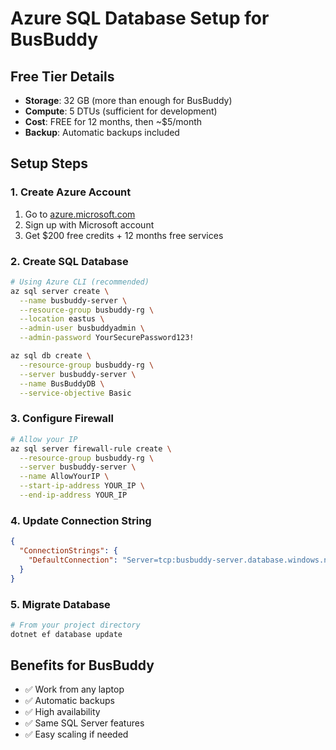 # Azure SQL Database Setup for BusBuddy

## Free Tier Details
- **Storage**: 32 GB (more than enough for BusBuddy)
- **Compute**: 5 DTUs (sufficient for development)
- **Cost**: FREE for 12 months, then ~$5/month
- **Backup**: Automatic backups included

## Setup Steps

### 1. Create Azure Account
1. Go to [azure.microsoft.com](https://azure.microsoft.com/free/)
2. Sign up with Microsoft account
3. Get $200 free credits + 12 months free services

### 2. Create SQL Database
```bash
# Using Azure CLI (recommended)
az sql server create \
  --name busbuddy-server \
  --resource-group busbuddy-rg \
  --location eastus \
  --admin-user busbuddyadmin \
  --admin-password YourSecurePassword123!

az sql db create \
  --resource-group busbuddy-rg \
  --server busbuddy-server \
  --name BusBuddyDB \
  --service-objective Basic
```

### 3. Configure Firewall
```bash
# Allow your IP
az sql server firewall-rule create \
  --resource-group busbuddy-rg \
  --server busbuddy-server \
  --name AllowYourIP \
  --start-ip-address YOUR_IP \
  --end-ip-address YOUR_IP
```

### 4. Update Connection String
```json
{
  "ConnectionStrings": {
    "DefaultConnection": "Server=tcp:busbuddy-server.database.windows.net,1433;Initial Catalog=BusBuddyDB;Persist Security Info=False;User ID=busbuddyadmin;Password=YourSecurePassword123!;MultipleActiveResultSets=False;Encrypt=True;TrustServerCertificate=False;Connection Timeout=30;"
  }
}
```

### 5. Migrate Database
```bash
# From your project directory
dotnet ef database update
```

## Benefits for BusBuddy
- ✅ Work from any laptop
- ✅ Automatic backups
- ✅ High availability
- ✅ Same SQL Server features
- ✅ Easy scaling if needed
